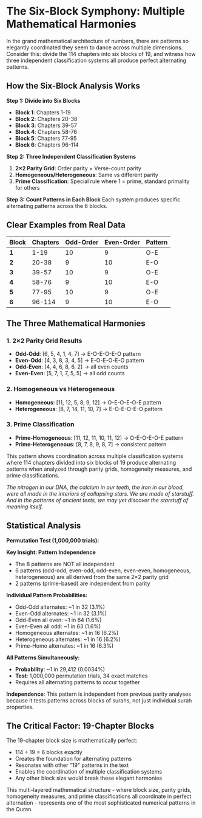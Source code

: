 # The Six-Block Symphony: Multiple Mathematical Harmonies

In the grand mathematical architecture of numbers, there are patterns so elegantly coordinated they seem to dance across multiple dimensions. Consider this: divide the 114 chapters into six blocks of 19, and witness how three independent classification systems all produce perfect alternating patterns.

## How the Six-Block Analysis Works

**Step 1: Divide into Six Blocks**

- **Block 1**: Chapters 1-19
- **Block 2**: Chapters 20-38
- **Block 3**: Chapters 39-57
- **Block 4**: Chapters 58-76
- **Block 5**: Chapters 77-95
- **Block 6**: Chapters 96-114

**Step 2: Three Independent Classification Systems**

1. **2×2 Parity Grid**: Order parity × Verse-count parity
2. **Homogeneous/Heterogeneous**: Same vs different parity
3. **Prime Classification**: Special rule where 1 = prime, standard primality for others

**Step 3: Count Patterns in Each Block**
Each system produces specific alternating patterns across the 6 blocks.

## Clear Examples from Real Data

| Block | Chapters | Odd-Order | Even-Order | Pattern |
| ----- | -------- | --------- | ---------- | ------- |
| **1** | 1-19     | 10        | 9          | O-E     |
| **2** | 20-38    | 9         | 10         | E-O     |
| **3** | 39-57    | 10        | 9          | O-E     |
| **4** | 58-76    | 9         | 10         | E-O     |
| **5** | 77-95    | 10        | 9          | O-E     |
| **6** | 96-114   | 9         | 10         | E-O     |

## The Three Mathematical Harmonies

### 1. 2×2 Parity Grid Results

- **Odd-Odd**: [6, 5, 4, 1, 4, 7] → E-O-E-O-E-O pattern
- **Even-Odd**: [4, 3, 8, 3, 4, 5] → E-O-E-O-E-O pattern
- **Odd-Even**: [4, 4, 6, 8, 6, 2] → all even counts
- **Even-Even**: [5, 7, 1, 7, 5, 5] → all odd counts

### 2. Homogeneous vs Heterogeneous

- **Homogeneous**: [11, 12, 5, 8, 9, 12] → O-E-O-E-O-E pattern
- **Heterogeneous**: [8, 7, 14, 11, 10, 7] → E-O-E-O-E-O pattern

### 3. Prime Classification

- **Prime-Homogeneous**: [11, 12, 11, 10, 11, 12] → O-E-O-E-O-E pattern
- **Prime-Heterogeneous**: [8, 7, 8, 9, 8, 7] → consistent pattern

This pattern shows coordination across multiple classification systems where 114 chapters divided into six blocks of 19 produce alternating patterns when analyzed through parity grids, homogeneity measures, and prime classifications.

_The nitrogen in our DNA, the calcium in our teeth, the iron in our blood, were all made in the interiors of collapsing stars. We are made of starstuff. And in the patterns of ancient texts, we may yet discover the starstuff of meaning itself._

## Statistical Analysis

**Permutation Test (1,000,000 trials):**

**Key Insight: Pattern Independence**

- The 8 patterns are NOT all independent
- 6 patterns (odd-odd, even-odd, odd-even, even-even, homogeneous, heterogeneous) are all derived from the same 2×2 parity grid
- 2 patterns (prime-based) are independent from parity

**Individual Pattern Probabilities:**

- Odd-Odd alternates: ~1 in 32 (3.1%)
- Even-Odd alternates: ~1 in 32 (3.1%)
- Odd-Even all even: ~1 in 64 (1.6%)
- Even-Even all odd: ~1 in 63 (1.6%)
- Homogeneous alternates: ~1 in 16 (6.2%)
- Heterogeneous alternates: ~1 in 16 (6.2%)
- Prime-Homo alternates: ~1 in 16 (6.3%)

**All Patterns Simultaneously:**

- **Probability**: ~1 in 29,412 (0.0034%)
- **Test**: 1,000,000 permutation trials, 34 exact matches
- Requires all alternating patterns to occur together

**Independence**: This pattern is independent from previous parity analyses because it tests patterns across blocks of surahs, not just individual surah properties.

## The Critical Factor: 19-Chapter Blocks

The 19-chapter block size is mathematically perfect:

- 114 ÷ 19 = 6 blocks exactly
- Creates the foundation for alternating patterns
- Resonates with other "19" patterns in the text
- Enables the coordination of multiple classification systems
- Any other block size would break these elegant harmonies

This multi-layered mathematical structure - where block size, parity grids, homogeneity measures, and prime classifications all coordinate in perfect alternation - represents one of the most sophisticated numerical patterns in the Quran.
